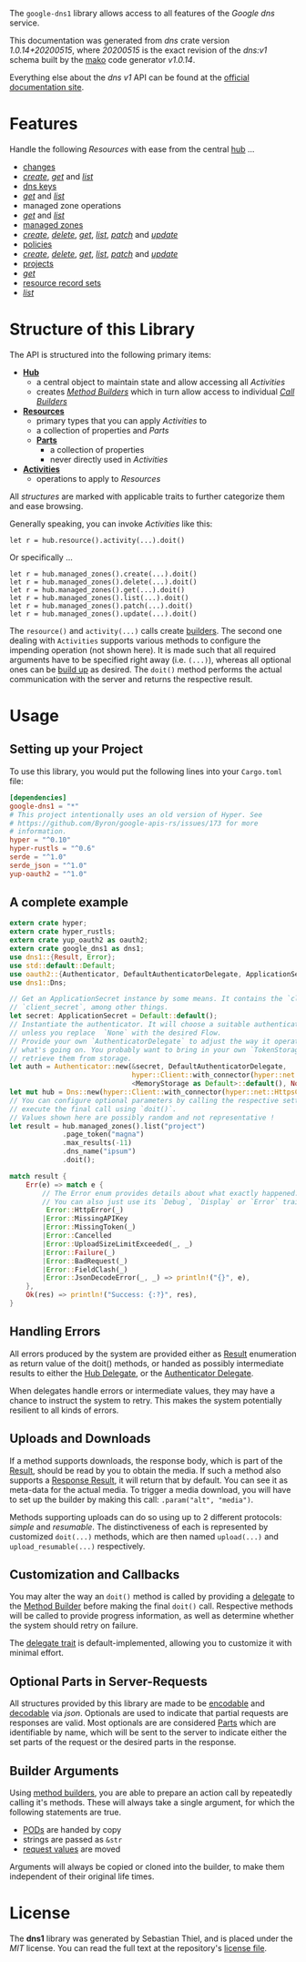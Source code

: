 <!---
DO NOT EDIT !
This file was generated automatically from 'src/mako/api/README.md.mako'
DO NOT EDIT !
-->
The `google-dns1` library allows access to all features of the *Google dns* service.

This documentation was generated from *dns* crate version *1.0.14+20200515*, where *20200515* is the exact revision of the *dns:v1* schema built by the [mako](http://www.makotemplates.org/) code generator *v1.0.14*.

Everything else about the *dns* *v1* API can be found at the
[official documentation site](https://developers.google.com/cloud-dns).
# Features

Handle the following *Resources* with ease from the central [hub](https://docs.rs/google-dns1/1.0.14+20200515/google_dns1/Dns) ... 

* [changes](https://docs.rs/google-dns1/1.0.14+20200515/google_dns1/api::Change)
 * [*create*](https://docs.rs/google-dns1/1.0.14+20200515/google_dns1/api::ChangeCreateCall), [*get*](https://docs.rs/google-dns1/1.0.14+20200515/google_dns1/api::ChangeGetCall) and [*list*](https://docs.rs/google-dns1/1.0.14+20200515/google_dns1/api::ChangeListCall)
* [dns keys](https://docs.rs/google-dns1/1.0.14+20200515/google_dns1/api::DnsKey)
 * [*get*](https://docs.rs/google-dns1/1.0.14+20200515/google_dns1/api::DnsKeyGetCall) and [*list*](https://docs.rs/google-dns1/1.0.14+20200515/google_dns1/api::DnsKeyListCall)
* managed zone operations
 * [*get*](https://docs.rs/google-dns1/1.0.14+20200515/google_dns1/api::ManagedZoneOperationGetCall) and [*list*](https://docs.rs/google-dns1/1.0.14+20200515/google_dns1/api::ManagedZoneOperationListCall)
* [managed zones](https://docs.rs/google-dns1/1.0.14+20200515/google_dns1/api::ManagedZone)
 * [*create*](https://docs.rs/google-dns1/1.0.14+20200515/google_dns1/api::ManagedZoneCreateCall), [*delete*](https://docs.rs/google-dns1/1.0.14+20200515/google_dns1/api::ManagedZoneDeleteCall), [*get*](https://docs.rs/google-dns1/1.0.14+20200515/google_dns1/api::ManagedZoneGetCall), [*list*](https://docs.rs/google-dns1/1.0.14+20200515/google_dns1/api::ManagedZoneListCall), [*patch*](https://docs.rs/google-dns1/1.0.14+20200515/google_dns1/api::ManagedZonePatchCall) and [*update*](https://docs.rs/google-dns1/1.0.14+20200515/google_dns1/api::ManagedZoneUpdateCall)
* [policies](https://docs.rs/google-dns1/1.0.14+20200515/google_dns1/api::Policy)
 * [*create*](https://docs.rs/google-dns1/1.0.14+20200515/google_dns1/api::PolicyCreateCall), [*delete*](https://docs.rs/google-dns1/1.0.14+20200515/google_dns1/api::PolicyDeleteCall), [*get*](https://docs.rs/google-dns1/1.0.14+20200515/google_dns1/api::PolicyGetCall), [*list*](https://docs.rs/google-dns1/1.0.14+20200515/google_dns1/api::PolicyListCall), [*patch*](https://docs.rs/google-dns1/1.0.14+20200515/google_dns1/api::PolicyPatchCall) and [*update*](https://docs.rs/google-dns1/1.0.14+20200515/google_dns1/api::PolicyUpdateCall)
* [projects](https://docs.rs/google-dns1/1.0.14+20200515/google_dns1/api::Project)
 * [*get*](https://docs.rs/google-dns1/1.0.14+20200515/google_dns1/api::ProjectGetCall)
* [resource record sets](https://docs.rs/google-dns1/1.0.14+20200515/google_dns1/api::ResourceRecordSet)
 * [*list*](https://docs.rs/google-dns1/1.0.14+20200515/google_dns1/api::ResourceRecordSetListCall)




# Structure of this Library

The API is structured into the following primary items:

* **[Hub](https://docs.rs/google-dns1/1.0.14+20200515/google_dns1/Dns)**
    * a central object to maintain state and allow accessing all *Activities*
    * creates [*Method Builders*](https://docs.rs/google-dns1/1.0.14+20200515/google_dns1/client::MethodsBuilder) which in turn
      allow access to individual [*Call Builders*](https://docs.rs/google-dns1/1.0.14+20200515/google_dns1/client::CallBuilder)
* **[Resources](https://docs.rs/google-dns1/1.0.14+20200515/google_dns1/client::Resource)**
    * primary types that you can apply *Activities* to
    * a collection of properties and *Parts*
    * **[Parts](https://docs.rs/google-dns1/1.0.14+20200515/google_dns1/client::Part)**
        * a collection of properties
        * never directly used in *Activities*
* **[Activities](https://docs.rs/google-dns1/1.0.14+20200515/google_dns1/client::CallBuilder)**
    * operations to apply to *Resources*

All *structures* are marked with applicable traits to further categorize them and ease browsing.

Generally speaking, you can invoke *Activities* like this:

```Rust,ignore
let r = hub.resource().activity(...).doit()
```

Or specifically ...

```ignore
let r = hub.managed_zones().create(...).doit()
let r = hub.managed_zones().delete(...).doit()
let r = hub.managed_zones().get(...).doit()
let r = hub.managed_zones().list(...).doit()
let r = hub.managed_zones().patch(...).doit()
let r = hub.managed_zones().update(...).doit()
```

The `resource()` and `activity(...)` calls create [builders][builder-pattern]. The second one dealing with `Activities` 
supports various methods to configure the impending operation (not shown here). It is made such that all required arguments have to be 
specified right away (i.e. `(...)`), whereas all optional ones can be [build up][builder-pattern] as desired.
The `doit()` method performs the actual communication with the server and returns the respective result.

# Usage

## Setting up your Project

To use this library, you would put the following lines into your `Cargo.toml` file:

```toml
[dependencies]
google-dns1 = "*"
# This project intentionally uses an old version of Hyper. See
# https://github.com/Byron/google-apis-rs/issues/173 for more
# information.
hyper = "^0.10"
hyper-rustls = "^0.6"
serde = "^1.0"
serde_json = "^1.0"
yup-oauth2 = "^1.0"
```

## A complete example

```Rust
extern crate hyper;
extern crate hyper_rustls;
extern crate yup_oauth2 as oauth2;
extern crate google_dns1 as dns1;
use dns1::{Result, Error};
use std::default::Default;
use oauth2::{Authenticator, DefaultAuthenticatorDelegate, ApplicationSecret, MemoryStorage};
use dns1::Dns;

// Get an ApplicationSecret instance by some means. It contains the `client_id` and 
// `client_secret`, among other things.
let secret: ApplicationSecret = Default::default();
// Instantiate the authenticator. It will choose a suitable authentication flow for you, 
// unless you replace  `None` with the desired Flow.
// Provide your own `AuthenticatorDelegate` to adjust the way it operates and get feedback about 
// what's going on. You probably want to bring in your own `TokenStorage` to persist tokens and
// retrieve them from storage.
let auth = Authenticator::new(&secret, DefaultAuthenticatorDelegate,
                              hyper::Client::with_connector(hyper::net::HttpsConnector::new(hyper_rustls::TlsClient::new())),
                              <MemoryStorage as Default>::default(), None);
let mut hub = Dns::new(hyper::Client::with_connector(hyper::net::HttpsConnector::new(hyper_rustls::TlsClient::new())), auth);
// You can configure optional parameters by calling the respective setters at will, and
// execute the final call using `doit()`.
// Values shown here are possibly random and not representative !
let result = hub.managed_zones().list("project")
             .page_token("magna")
             .max_results(-11)
             .dns_name("ipsum")
             .doit();

match result {
    Err(e) => match e {
        // The Error enum provides details about what exactly happened.
        // You can also just use its `Debug`, `Display` or `Error` traits
         Error::HttpError(_)
        |Error::MissingAPIKey
        |Error::MissingToken(_)
        |Error::Cancelled
        |Error::UploadSizeLimitExceeded(_, _)
        |Error::Failure(_)
        |Error::BadRequest(_)
        |Error::FieldClash(_)
        |Error::JsonDecodeError(_, _) => println!("{}", e),
    },
    Ok(res) => println!("Success: {:?}", res),
}

```
## Handling Errors

All errors produced by the system are provided either as [Result](https://docs.rs/google-dns1/1.0.14+20200515/google_dns1/client::Result) enumeration as return value of
the doit() methods, or handed as possibly intermediate results to either the 
[Hub Delegate](https://docs.rs/google-dns1/1.0.14+20200515/google_dns1/client::Delegate), or the [Authenticator Delegate](https://docs.rs/yup-oauth2/*/yup_oauth2/trait.AuthenticatorDelegate.html).

When delegates handle errors or intermediate values, they may have a chance to instruct the system to retry. This 
makes the system potentially resilient to all kinds of errors.

## Uploads and Downloads
If a method supports downloads, the response body, which is part of the [Result](https://docs.rs/google-dns1/1.0.14+20200515/google_dns1/client::Result), should be
read by you to obtain the media.
If such a method also supports a [Response Result](https://docs.rs/google-dns1/1.0.14+20200515/google_dns1/client::ResponseResult), it will return that by default.
You can see it as meta-data for the actual media. To trigger a media download, you will have to set up the builder by making
this call: `.param("alt", "media")`.

Methods supporting uploads can do so using up to 2 different protocols: 
*simple* and *resumable*. The distinctiveness of each is represented by customized 
`doit(...)` methods, which are then named `upload(...)` and `upload_resumable(...)` respectively.

## Customization and Callbacks

You may alter the way an `doit()` method is called by providing a [delegate](https://docs.rs/google-dns1/1.0.14+20200515/google_dns1/client::Delegate) to the 
[Method Builder](https://docs.rs/google-dns1/1.0.14+20200515/google_dns1/client::CallBuilder) before making the final `doit()` call. 
Respective methods will be called to provide progress information, as well as determine whether the system should 
retry on failure.

The [delegate trait](https://docs.rs/google-dns1/1.0.14+20200515/google_dns1/client::Delegate) is default-implemented, allowing you to customize it with minimal effort.

## Optional Parts in Server-Requests

All structures provided by this library are made to be [encodable](https://docs.rs/google-dns1/1.0.14+20200515/google_dns1/client::RequestValue) and 
[decodable](https://docs.rs/google-dns1/1.0.14+20200515/google_dns1/client::ResponseResult) via *json*. Optionals are used to indicate that partial requests are responses 
are valid.
Most optionals are are considered [Parts](https://docs.rs/google-dns1/1.0.14+20200515/google_dns1/client::Part) which are identifiable by name, which will be sent to 
the server to indicate either the set parts of the request or the desired parts in the response.

## Builder Arguments

Using [method builders](https://docs.rs/google-dns1/1.0.14+20200515/google_dns1/client::CallBuilder), you are able to prepare an action call by repeatedly calling it's methods.
These will always take a single argument, for which the following statements are true.

* [PODs][wiki-pod] are handed by copy
* strings are passed as `&str`
* [request values](https://docs.rs/google-dns1/1.0.14+20200515/google_dns1/client::RequestValue) are moved

Arguments will always be copied or cloned into the builder, to make them independent of their original life times.

[wiki-pod]: http://en.wikipedia.org/wiki/Plain_old_data_structure
[builder-pattern]: http://en.wikipedia.org/wiki/Builder_pattern
[google-go-api]: https://github.com/google/google-api-go-client

# License
The **dns1** library was generated by Sebastian Thiel, and is placed 
under the *MIT* license.
You can read the full text at the repository's [license file][repo-license].

[repo-license]: https://github.com/Byron/google-apis-rsblob/master/LICENSE.md
